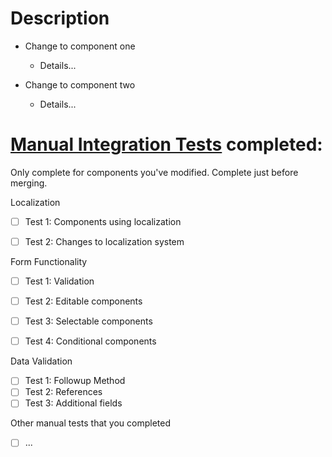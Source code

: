 # Description

* Change to component one
    - Details...
    
* Change to component two
    - Details...

# [Manual Integration Tests](https://github.com/flatten-official/backend-so/blob/master/test/manual/Manual%20Integration%20Tests.md) completed:

Only complete for components you've modified. Complete just before merging.

Localization 

- [ ] Test 1: Components using localization
- [ ] Test 2: Changes to localization system


Form Functionality

- [ ] Test 1: Validation
- [ ] Test 2: Editable components
- [ ] Test 3: Selectable components
- [ ] Test 4: Conditional components


Data Validation 

- [ ] Test 1: Followup Method
- [ ] Test 2: References
- [ ] Test 3: Additional fields

Other manual tests that you completed

- [ ] ...
